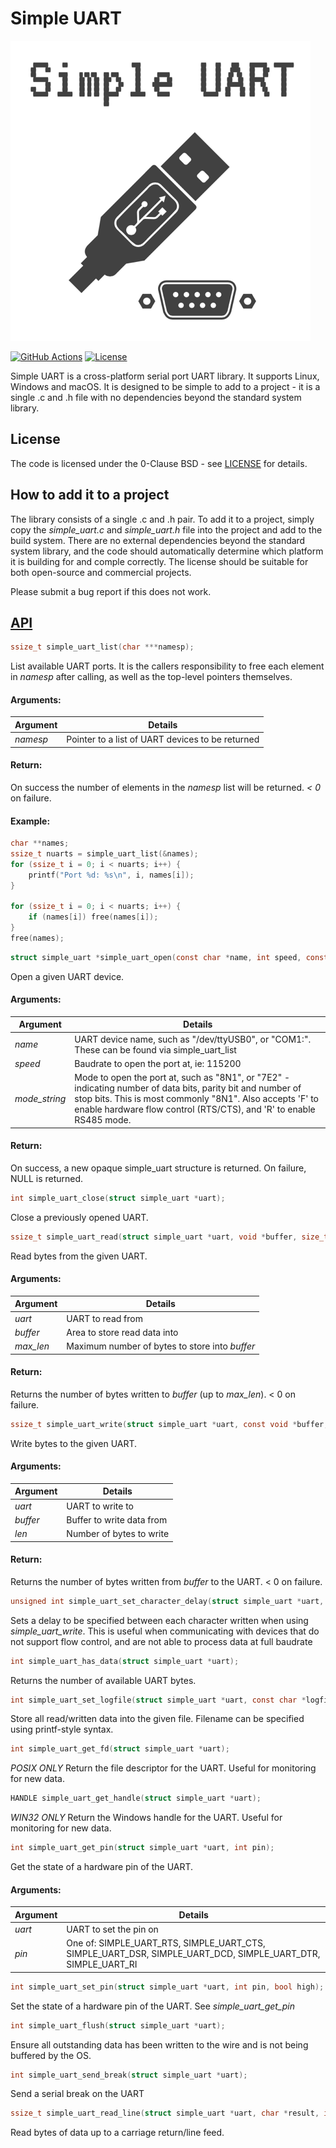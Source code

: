 # Simple UART

<img src="/simple_uart_logo.png" alt="Simple UART Logo" width="480"/>

[![GitHub Actions](https://github.com/AndreRenaud/simple_uart/workflows/C/C++%20CI/badge.svg)](https://github.com/AndreRenaud/simple_uart/actions)
[![License](https://img.shields.io/badge/License-BSD%200--Clause-brightgreen.svg)](/LICENSE)

Simple UART is a cross-platform serial port UART library. It supports Linux, Windows and macOS. It is designed to be simple to add to a project - it is a single .c and .h file with no dependencies beyond the standard system library.

## License

The code is licensed under the 0-Clause BSD - see [LICENSE](/LICENSE) for details.

## How to add it to a project

The library consists of a single .c and .h pair. To add it to a project, simply copy the *simple_uart.c* and *simple_uart.h* file into the project and add to the build system. There are no external dependencies beyond the standard system library, and the code should automatically determine which platform it is building for and comple correctly. The license should be suitable for both open-source and commercial projects.

Please submit a bug report if this does not work.

## [API](./simple_uart.h)
```c
ssize_t simple_uart_list(char ***namesp);
```

List available UART ports.
It is the callers responsibility to free each element in *namesp* after calling, as well as the top-level pointers themselves.

#### Arguments:
Argument | Details
-------- | -------
*namesp* | Pointer to a list of UART devices to be returned

#### Return:
On success the number of elements in the *namesp* list will be returned. *< 0* on failure.

#### Example:
```c
char **names;
ssize_t nuarts = simple_uart_list(&names);
for (ssize_t i = 0; i < nuarts; i++) {
    printf("Port %d: %s\n", i, names[i]);
}

for (ssize_t i = 0; i < nuarts; i++) {
    if (names[i]) free(names[i]);
}
free(names);
```

```c
struct simple_uart *simple_uart_open(const char *name, int speed, const char *mode_string);
```
Open a given UART device.

#### Arguments:
Argument | Details
-------- | -------
*name*   | UART device name, such as "/dev/ttyUSB0", or "COM1:". These can be found via simple_uart_list
*speed*  | Baudrate to open the port at, ie: 115200
*mode_string*| Mode to open the port at, such as "8N1", or "7E2" - indicating number of data bits, parity bit and number of stop bits. This is most commonly "8N1". Also accepts 'F' to enable hardware flow control (RTS/CTS), and 'R' to enable RS485 mode.

#### Return:
On success, a new opaque simple_uart structure is returned. On failure, NULL is returned.

```c
int simple_uart_close(struct simple_uart *uart);
```
Close a previously opened UART.

```c
ssize_t simple_uart_read(struct simple_uart *uart, void *buffer, size_t max_len);
```
Read bytes from the given UART.

#### Arguments:
Argument | Details
-------- | -------
*uart*   | UART to read from
*buffer* | Area to store read data into
*max_len*| Maximum number of bytes to store into *buffer*

#### Return:
Returns the number of bytes written to *buffer* (up to *max_len*). < 0 on failure.

```c
ssize_t simple_uart_write(struct simple_uart *uart, const void *buffer, size_t len);
```
Write bytes to the given UART.

#### Arguments:
Argument | Details
-------- | -------
*uart*   | UART to write to
*buffer* | Buffer to write data from
*len*    | Number of bytes to write

#### Return:
Returns the number of bytes written from *buffer* to the UART. < 0 on failure.

```c
unsigned int simple_uart_set_character_delay(struct simple_uart *uart, unsigned int delay_us);
```
Sets a delay to be specified between each character written when using *simple_uart_write*.
This is useful when communicating with devices that do not support flow control, and are not able to process data at full baudrate

```c
int simple_uart_has_data(struct simple_uart *uart);
```
Returns the number of available UART bytes.

```c
int simple_uart_set_logfile(struct simple_uart *uart, const char *logfile, ...);
```
Store all read/written data into the given file. Filename can be specified using printf-style syntax.

```c
int simple_uart_get_fd(struct simple_uart *uart);
```
*POSIX ONLY* Return the file descriptor for the UART. Useful for monitoring for new data.

```c
HANDLE simple_uart_get_handle(struct simple_uart *uart);
```
*WIN32 ONLY* Return the Windows handle for the UART. Useful for monitoring for new data.

```c
int simple_uart_get_pin(struct simple_uart *uart, int pin);
```
Get the state of a hardware pin of the UART.

#### Arguments:
Argument | Details
-------- | -------
*uart*   | UART to set the pin on
*pin*    | One of: SIMPLE_UART_RTS, SIMPLE_UART_CTS, SIMPLE_UART_DSR, SIMPLE_UART_DCD, SIMPLE_UART_DTR, SIMPLE_UART_RI

```c
int simple_uart_set_pin(struct simple_uart *uart, int pin, bool high);
```
Set the state of a hardware pin of the UART. See *simple_uart_get_pin*

```c
int simple_uart_flush(struct simple_uart *uart);
```
Ensure all outstanding data has been written to the wire and is not being buffered by the OS.

```c
int simple_uart_send_break(struct simple_uart *uart);
```
Send a serial break on the UART

```c
ssize_t simple_uart_read_line(struct simple_uart *uart, char *result, int max_len, int ms_timeout);
```
Read bytes of data up to a carriage return/line feed.
